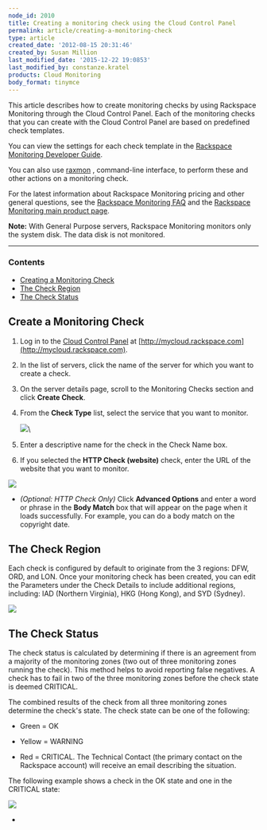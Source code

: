 ```yaml
---
node_id: 2010
title: Creating a monitoring check using the Cloud Control Panel
permalink: article/creating-a-monitoring-check
type: article
created_date: '2012-08-15 20:31:46'
created_by: Susan Million
last_modified_date: '2015-12-22 19:0853'
last_modified_by: constanze.kratel
products: Cloud Monitoring
body_format: tinymce
---
```


This article describes how to create monitoring checks by using
Rackspace Monitoring through the Cloud Control Panel. Each of the
monitoring checks that you can create with the Cloud Control Panel are
based on predefined check templates.

You can view the settings for each check template in the [Rackspace
Monitoring Developer
Guide](https://developer.rackspace.com/docs/cloud-monitoring/v1/developer-guide/#alarm-example-operations).

You can also use
[raxmon](http://www.rackspace.com/knowledge_center/article/getting-started-with-cloud-monitoring)
, command-line interface, to perform these and other actions on a
monitoring check.

For the latest information about Rackspace Monitoring pricing and other
general questions, see the [Rackspace Monitoring
FAQ](http://www.rackspace.com/knowledge_center/product-faq/cloud-monitoring)
and the [Rackspace Monitoring main product
page](http://www.rackspace.com/cloud/monitoring/).

**Note:** With General Purpose servers, Rackspace Monitoring monitors
only the system disk. The data disk is not monitored.

* * * * *

### Contents

-   [Creating a Monitoring Check](#Create)
-   [The Check Region](#ChkRegion)
-   [The Check Status](#ChkStatus)

Create a Monitoring Check
-------------------------

1.  Log in to the [Cloud Control
    Panel](https://mycloud.rackspace.com/) at
    [http://mycloud.rackspace.com](http://mycloud.rackspace.com).
2.  In the list of servers, click the name of the server for which you
    want to create a check.
3.  On the server details page, scroll to the Monitoring Checks section
    and click **Create Check**.
4.  From the **Check Type** list, select the service that you want to
    monitor.

    ![](/knowledge_center/sites/default/files/field/image/CreateCheck.png)\
      

5.  Enter a descriptive name for the check in the Check Name box.
6.  If you selected the **HTTP Check (website)** check, enter the URL of
    the website that you want to monitor.

 

 ![](/knowledge_center/sites/default/files/field/image/CheckDetails3.png)

-   *(Optional: HTTP Check Only)* Click **Advanced Options** and enter a
    word or phrase in the **Body Match** box that will appear on the
    page when it loads successfully. For example, you can do a body
    match on the copyright date.

 

The Check Region
----------------

Each check is configured by default to originate from the 3 regions:
DFW, ORD, and LON. Once your monitoring check has been created, you can
edit the Parameters under the Check Details to include additional
regions, including: IAD (Northern Virginia), HKG (Hong Kong), and SYD
(Sydney).

![](/knowledge_center/sites/default/files/field/image/EditMonitoringParam.png)

 

The Check Status
----------------

The check status is calculated by determining if there is an agreement
from a majority of the monitoring zones (two out of three monitoring
zones running the check). This method helps to avoid reporting false
negatives. A check has to fail in two of the three monitoring zones
before the check state is deemed CRITICAL.

The combined results of the check from all three monitoring zones
determine the check's state. The check state can be one of the
following:

-   Green = OK

-   Yellow = WARNING

-   Red = CRITICAL. The Technical Contact (the primary contact on the
    Rackspace account) will receive an email describing the situation.

The following example shows a check in the OK state and one in the
CRITICAL state:

![](http://www.rackspace.com/knowledge_center/sites/default/files/field/image/Check%20Status_0.png)

 
-

 

